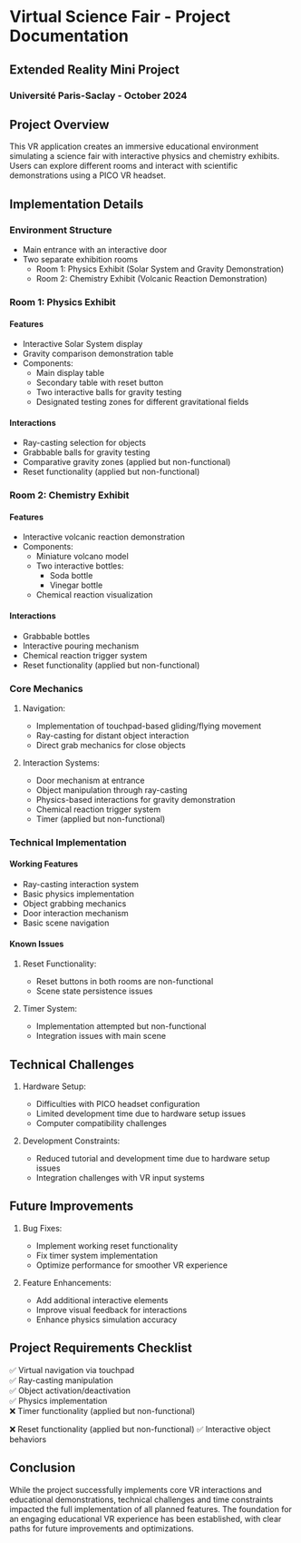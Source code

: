 # Virtual Science Fair - Project Documentation
## Extended Reality Mini Project
### Université Paris-Saclay - October 2024

## Project Overview
This VR application creates an immersive educational environment simulating a science fair with interactive physics and chemistry exhibits. Users can explore different rooms and interact with scientific demonstrations using a PICO VR headset.

## Implementation Details

### Environment Structure
- Main entrance with an interactive door
- Two separate exhibition rooms
  - Room 1: Physics Exhibit (Solar System and Gravity Demonstration)
  - Room 2: Chemistry Exhibit (Volcanic Reaction Demonstration)

### Room 1: Physics Exhibit
#### Features
- Interactive Solar System display
- Gravity comparison demonstration table
- Components:
  - Main display table
  - Secondary table with reset button
  - Two interactive balls for gravity testing
  - Designated testing zones for different gravitational fields

#### Interactions
- Ray-casting selection for objects
- Grabbable balls for gravity testing
- Comparative gravity zones (applied but non-functional)
- Reset functionality (applied but non-functional)

### Room 2: Chemistry Exhibit
#### Features
- Interactive volcanic reaction demonstration
- Components:
  - Miniature volcano model
  - Two interactive bottles:
    - Soda bottle
    - Vinegar bottle
  - Chemical reaction visualization

#### Interactions
- Grabbable bottles
- Interactive pouring mechanism
- Chemical reaction trigger system
- Reset functionality (applied but non-functional)

### Core Mechanics
1. Navigation:
   - Implementation of touchpad-based gliding/flying movement
   - Ray-casting for distant object interaction
   - Direct grab mechanics for close objects

2. Interaction Systems:
   - Door mechanism at entrance
   - Object manipulation through ray-casting
   - Physics-based interactions for gravity demonstration
   - Chemical reaction trigger system
   - Timer (applied but non-functional)

### Technical Implementation
#### Working Features
- Ray-casting interaction system
- Basic physics implementation
- Object grabbing mechanics
- Door interaction mechanism
- Basic scene navigation

#### Known Issues
1. Reset Functionality:
   - Reset buttons in both rooms are non-functional
   - Scene state persistence issues

2. Timer System:
   - Implementation attempted but non-functional
   - Integration issues with main scene

## Technical Challenges
1. Hardware Setup:
   - Difficulties with PICO headset configuration
   - Limited development time due to hardware setup issues
   - Computer compatibility challenges

2. Development Constraints:
   - Reduced tutorial and development time due to hardware setup issues
   - Integration challenges with VR input systems

## Future Improvements
1. Bug Fixes:
   - Implement working reset functionality
   - Fix timer system implementation
   - Optimize performance for smoother VR experience

2. Feature Enhancements:
   - Add additional interactive elements
   - Improve visual feedback for interactions
   - Enhance physics simulation accuracy

## Project Requirements Checklist
✅ Virtual navigation via touchpad  
✅ Ray-casting manipulation  
✅ Object activation/deactivation  
✅ Physics implementation  
❌ Timer functionality (applied but non-functional)

❌ Reset functionality (applied but non-functional) 
✅ Interactive object behaviors  

## Conclusion
While the project successfully implements core VR interactions and educational demonstrations, technical challenges and time constraints impacted the full implementation of all planned features. The foundation for an engaging educational VR experience has been established, with clear paths for future improvements and optimizations.
